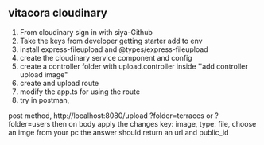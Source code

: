 ## vitacora cloudinary
1. From cloudinary sign in with siya-Github
2. Take the keys from developer getting starter add to env
3. install express-fileupload and @types/express-fileupload
4. create the cloudinary service component and config
5. create a controller folder with upload.controller inside ''add controller upload image"
6. create and upload route 
7. modify the app.ts for using the route
8. try in postman,

post method, http://localhost:8080/upload  ?folder=terraces or ?folder=users
then on body apply the changes key: image, type: file, choose an imge from your pc
the answer should return an url and public_id
 

